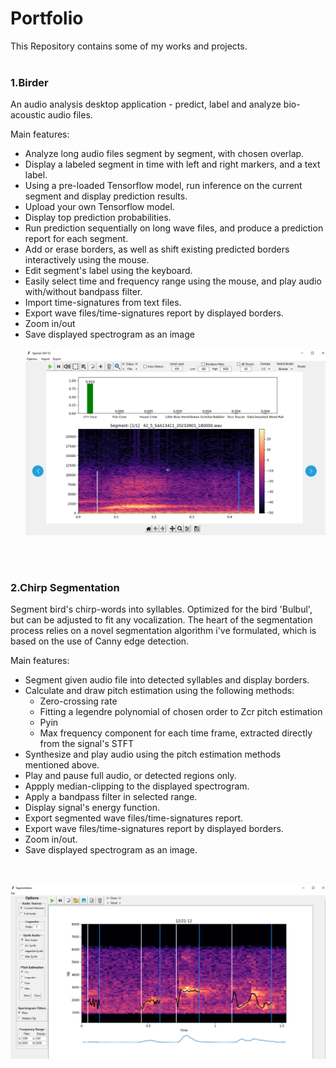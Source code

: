 # Portfolio
This Repository contains some of my works and projects.
<br/><br/>

### 1.Birder
An audio analysis desktop application - predict, label and analyze bio-acoustic audio files.

Main features:
* Analyze long audio files segment by segment, with chosen overlap.
* Display a labeled segment in time with left and right markers, and a text label.
* Using a pre-loaded Tensorflow model, run inference on the current segment and display prediction results.
* Upload your own Tensorflow model.
* Display top prediction probabilities.
* Run prediction sequentially on long wave files, and produce a prediction report for each segment.
* Add or erase borders, as well as shift existing predicted borders interactively using the mouse.
* Edit segment's label using the keyboard.
* Easily select time and frequency range using the mouse, and play audio with/without bandpass filter.
* Import time-signatures from text files.
* Export wave files/time-signatures report by displayed borders.
* Zoom in/out
* Save displayed spectrogram as an image
<br/><br/>
![](images/SpeciesV2.PNG)


<br/><br/>

### 2.Chirp Segmentation
Segment bird's chirp-words into syllables.
Optimized for the bird 'Bulbul', but can be adjusted to fit any vocalization.
The heart of the segmentation process relies on a novel segmentation algorithm i've formulated,
which is based on the use of Canny edge detection.

Main features:
* Segment given audio file into detected syllables and display borders.
* Calculate and draw pitch estimation using the following methods:
	* Zero-crossing rate
	* Fitting a legendre polynomial of chosen order to Zcr pitch estimation
	* Pyin
	* Max frequency component for each time frame, extracted directly from the signal's STFT
* Synthesize and play audio using the pitch estimation methods mentioned above.
* Play and pause full audio, or detected regions only.
* Appply median-clipping to the displayed spectrogram.
* Apply a bandpass filter in selected range.
* Display signal's energy function.
* Export segmented wave files/time-signatures report.
* Export wave files/time-signatures report by displayed borders.
* Zoom in/out.
* Save displayed spectrogram as an image.
 
<br/><br/>
![](images/Segment2.PNG)


 
 


